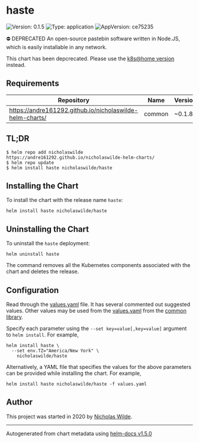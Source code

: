 # haste

![Version: 0.1.5](https://img.shields.io/badge/Version-0.1.5-informational?style=flat-square) ![Type: application](https://img.shields.io/badge/Type-application-informational?style=flat-square) ![AppVersion: ce75235](https://img.shields.io/badge/AppVersion-ce75235-informational?style=flat-square)

⛔ DEPRECATED An open-source pastebin software written in Node.JS, which is easily installable in any network.

This chart has been depcrecated. Please use the [k8s@home version](https://artifacthub.io/packages/helm/k8s-at-home/haste-server) instead.

## Requirements

| Repository | Name | Version |
|------------|------|---------|
| https://andre161292.github.io/nicholaswilde-helm-charts/ | common | ~0.1.8 |

## TL;DR
```console
$ helm repo add nicholaswilde https://andre161292.github.io/nicholaswilde-helm-charts/
$ helm repo update
$ helm install haste nicholaswilde/haste
```

## Installing the Chart
To install the chart with the release name `haste`:
```console
helm install haste nicholaswilde/haste
```

## Uninstalling the Chart
To uninstall the `haste` deployment:
```console
helm uninstall haste
```
The command removes all the Kubernetes components associated with the chart and deletes the release.

## Configuration

Read through the [values.yaml](./values.yaml) file. It has several commented out suggested values.
Other values may be used from the [values.yaml](../common/values.yaml) from the [common library](../common).

Specify each parameter using the `--set key=value[,key=value]` argument to `helm install`. For example,
```console
helm install haste \
  --set env.TZ="America/New York" \
    nicholaswilde/haste
```

Alternatively, a YAML file that specifies the values for the above parameters can be provided while installing the chart.
For example,
```console
helm install haste nicholaswilde/haste -f values.yaml
```

## Author
This project was started in 2020 by [Nicholas Wilde](https://github.com/nicholaswilde).

----------------------------------------------
Autogenerated from chart metadata using [helm-docs v1.5.0](https://github.com/norwoodj/helm-docs/releases/v1.5.0)
